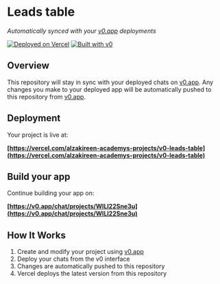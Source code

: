 # Leads table

*Automatically synced with your [v0.app](https://v0.app) deployments*

[![Deployed on Vercel](https://img.shields.io/badge/Deployed%20on-Vercel-black?style=for-the-badge&logo=vercel)](https://vercel.com/alzakireen-academys-projects/v0-leads-table)
[![Built with v0](https://img.shields.io/badge/Built%20with-v0.app-black?style=for-the-badge)](https://v0.app/chat/projects/WlLl22Sne3u)

## Overview

This repository will stay in sync with your deployed chats on [v0.app](https://v0.app).
Any changes you make to your deployed app will be automatically pushed to this repository from [v0.app](https://v0.app).

## Deployment

Your project is live at:

**[https://vercel.com/alzakireen-academys-projects/v0-leads-table](https://vercel.com/alzakireen-academys-projects/v0-leads-table)**

## Build your app

Continue building your app on:

**[https://v0.app/chat/projects/WlLl22Sne3u](https://v0.app/chat/projects/WlLl22Sne3u)**

## How It Works

1. Create and modify your project using [v0.app](https://v0.app)
2. Deploy your chats from the v0 interface
3. Changes are automatically pushed to this repository
4. Vercel deploys the latest version from this repository